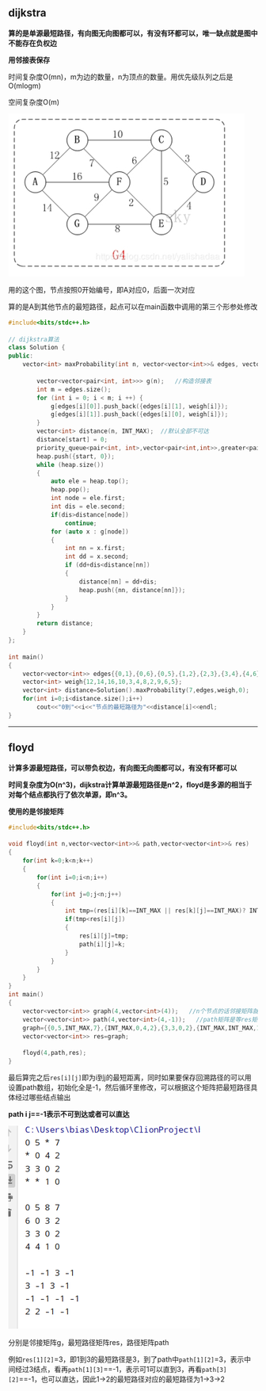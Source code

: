 ## dijkstra

**算的是单源最短路径，有向图无向图都可以，有没有环都可以，唯一缺点就是图中不能存在负权边**

**用邻接表保存**

时间复杂度O(mn)，m为边的数量，n为顶点的数量。用优先级队列之后是O(mlogm)

空间复杂度O(m)

![image-20200816024427118](image/image-20200816024427118.png)

用的这个图，节点按照0开始编号，即A对应0，后面一次对应

算的是A到其他节点的最短路径，起点可以在main函数中调用的第三个形参处修改

```c++
#include<bits/stdc++.h>

// dijkstra算法
class Solution {
public:
    vector<int> maxProbability(int n, vector<vector<int>>& edges, vector<int>& weigh, int start) {

        vector<vector<pair<int, int>>> g(n);   //构造邻接表
        int m = edges.size();
        for (int i = 0; i < m; i ++) {
            g[edges[i][0]].push_back({edges[i][1], weigh[i]});
            g[edges[i][1]].push_back({edges[i][0], weigh[i]});
        }
        vector<int> distance(n, INT_MAX);  //默认全部不可达
        distance[start] = 0;
        priority_queue<pair<int, int>,vector<pair<int,int>>,greater<pair<int,int>>> heap;
        heap.push({start, 0});
        while (heap.size())
        {
            auto ele = heap.top();
            heap.pop();
            int node = ele.first;
            int dis = ele.second;
            if(dis>distance[node])
                continue;
            for (auto x : g[node])
            {
                int nn = x.first;
                int dd = x.second;
                if (dd+dis<distance[nn])
                {
                    distance[nn] = dd+dis;
                    heap.push({nn, distance[nn]});
                }
            }
        }
        return distance;
    }
};

int main()
{
    vector<vector<int>> edges{{0,1},{0,6},{0,5},{1,2},{2,3},{3,4},{4,6},{4,5},{5,6},{2,5},{2,4}};
    vector<int> weigh{12,14,16,10,3,4,8,2,9,6,5};
    vector<int> distance=Solution().maxProbability(7,edges,weigh,0);
    for(int i=0;i<distance.size();i++)
        cout<<"0到"<<i<<"节点的最短路径为"<<distance[i]<<endl;
}
```

---

## floyd

**计算多源最短路径，可以带负权边，有向图无向图都可以，有没有环都可以**

**时间复杂度为O(n^3)，dijkstra计算单源最短路径是n^2，floyd是多源的相当于对每个结点都执行了依次单源，即n^3。**

**使用的是邻接矩阵**

```c++
#include<bits/stdc++.h>

void floyd(int n,vector<vector<int>>& path,vector<vector<int>>& res)
{
    for(int k=0;k<n;k++)
    {
        for(int i=0;i<n;i++)
        {
            for(int j=0;j<n;j++)
            {
                int tmp=(res[i][k]==INT_MAX || res[k][j]==INT_MAX)? INT_MAX :(res[i][k]+res[k][j]); //注意要判别一下，不然res[i][k]里面有一个是无穷，下面相加都会造成结果溢出，所以如果其中有一个是无穷，那结果就按照无穷算
                if(tmp<res[i][j])
                {
                    res[i][j]=tmp;
                    path[i][j]=k;
                }
            }
        }
    }
}
int main()
{
    vector<vector<int>> graph(4,vector<int>(4));   //n个节点的话邻接矩阵就是n*n的方阵
    vector<vector<int>> path(4,vector<int>(4,-1));   //path矩阵是等res矩阵更新完之后，我们可以到这个矩阵中回溯的找所求得的最短路径具体是经过那些节点
    graph={{0,5,INT_MAX,7},{INT_MAX,0,4,2},{3,3,0,2},{INT_MAX,INT_MAX,1,0}};
    vector<vector<int>> res=graph;

    floyd(4,path,res);
}
```

最后算完之后`res[i][j]`即为i到j的最短距离，同时如果要保存回溯路径的可以用设置path数组，初始化全是-1，然后循环里修改，可以根据这个矩阵把最短路径具体经过哪些结点输出

**path i j==-1表示不可到达或者可以直达**

![image-20200817031547204](image/image-20200817031547204.png)

分别是邻接矩阵g，最短路径矩阵res，路径矩阵path

例如`res[1][2]`=3，即1到3的最短路径是3，到了path中`path[1][2]`=3，表示中间经过3结点，看再`path[1][3]`==-1，表示可1可以直到3，再看`path[3][2]`==-1，也可以直达，因此1->2的最短路径对应的最短路径为1->3->2